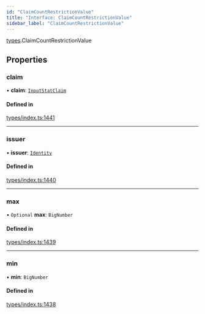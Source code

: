 ```yaml
---
id: "ClaimCountRestrictionValue"
title: "Interface: ClaimCountRestrictionValue"
sidebar_label: "ClaimCountRestrictionValue"
---
```


[types](../../../modules/Types/Types.md).ClaimCountRestrictionValue

## Properties

### claim

• **claim**: [`InputStatClaim`](../../../modules/Types/Types.md#inputstatclaim)

#### Defined in

[types/index.ts:1441](https://github.com/PolymeshAssociation/polymesh-sdk/blob/968f8d70c/src/types/index.ts#L1441)

___

### issuer

• **issuer**: [`Identity`](../../../classes/API/Entities/Identity/Identity.md)

#### Defined in

[types/index.ts:1440](https://github.com/PolymeshAssociation/polymesh-sdk/blob/968f8d70c/src/types/index.ts#L1440)

___

### max

• `Optional` **max**: `BigNumber`

#### Defined in

[types/index.ts:1439](https://github.com/PolymeshAssociation/polymesh-sdk/blob/968f8d70c/src/types/index.ts#L1439)

___

### min

• **min**: `BigNumber`

#### Defined in

[types/index.ts:1438](https://github.com/PolymeshAssociation/polymesh-sdk/blob/968f8d70c/src/types/index.ts#L1438)
